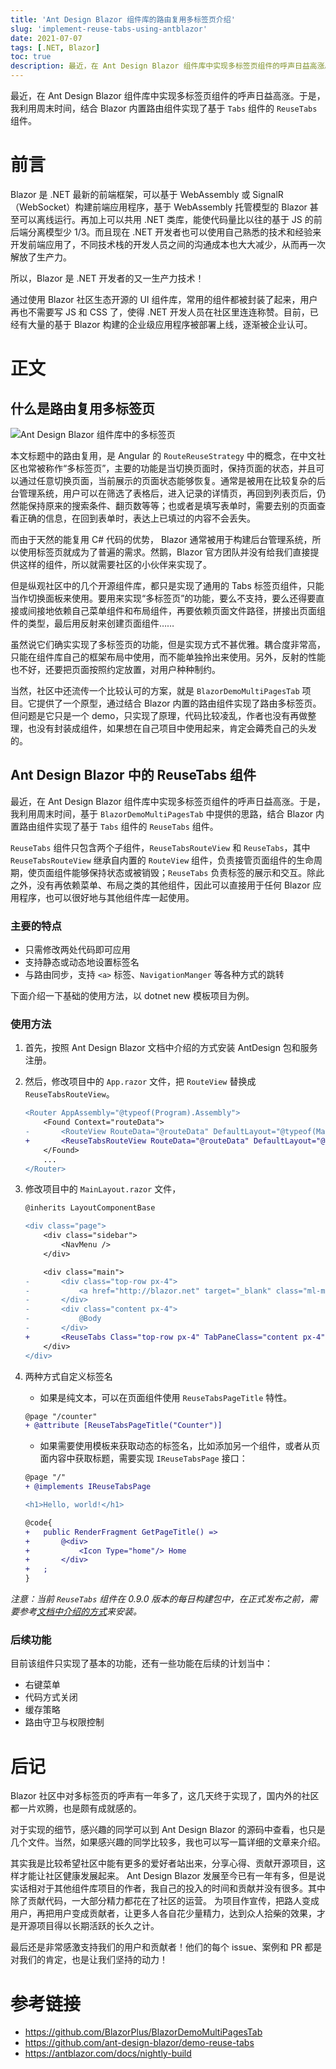 ```yaml
---
title: 'Ant Design Blazor 组件库的路由复用多标签页介绍'
slug: 'implement-reuse-tabs-using-antblazor'
date: 2021-07-07
tags: [.NET, Blazor]
toc: true
description: 最近，在 Ant Design Blazor 组件库中实现多标签页组件的呼声日益高涨。于是，我利用周末时间，基于 `BlazorDemoMultiPagesTab` 中提供的思路，结合 Blazor 内置路由组件实现了基于 `Tabs` 组件的 `ReuseTabs` 组件。
---
```


最近，在 Ant Design Blazor 组件库中实现多标签页组件的呼声日益高涨。于是，我利用周末时间，结合 Blazor 内置路由组件实现了基于 `Tabs` 组件的 `ReuseTabs` 组件。

<!--more-->

# 前言

Blazor 是 .NET 最新的前端框架，可以基于 WebAssembly 或 SignalR （WebSocket）构建前端应用程序，基于 WebAssembly 托管模型的 Blazor 甚至可以离线运行。再加上可以共用 .NET 类库，能使代码量比以往的基于 JS 的前后端分离模型少 1/3。而且现在 .NET 开发者也可以使用自己熟悉的技术和经验来开发前端应用了，不同技术栈的开发人员之间的沟通成本也大大减少，从而再一次解放了生产力。

所以，Blazor 是 .NET 开发者的又一生产力技术！

通过使用 Blazor 社区生态开源的 UI 组件库，常用的组件都被封装了起来，用户再也不需要写 JS 和 CSS 了，使得 .NET 开发人员在社区里连连称赞。目前，已经有大量的基于 Blazor 构建的企业级应用程序被部署上线，逐渐被企业认可。

# 正文

## 什么是路由复用多标签页

![Ant Design Blazor 组件库中的多标签页](/photos/reuse-tabs/reuse-tabs-demo1.gif)

本文标题中的路由复用，是 Angular 的 `RouteReuseStrategy` 中的概念，在中文社区也常被称作“多标签页”，主要的功能是当切换页面时，保持页面的状态，并且可以通过任意切换页面，当前展示的页面状态能够恢复。通常是被用在比较复杂的后台管理系统，用户可以在筛选了表格后，进入记录的详情页，再回到列表页后，仍然能保持原来的搜索条件、翻页数等等；也或者是填写表单时，需要去别的页面查看正确的信息，在回到表单时，表达上已填过的内容不会丢失。

而由于天然的能复用 C# 代码的优势， Blazor 通常被用于构建后台管理系统，所以使用标签页就成为了普遍的需求。然鹅，Blazor 官方团队并没有给我们直接提供这样的组件，所以就需要社区的小伙伴来实现了。

但是纵观社区中的几个开源组件库，都只是实现了通用的 Tabs 标签页组件，只能当作切换面板来使用。要用来实现“多标签页”的功能，要么不支持，要么还得要直接或间接地依赖自己菜单组件和布局组件，再要依赖页面文件路径，拼接出页面组件的类型，最后用反射来创建页面组件……

虽然说它们确实实现了多标签页的功能，但是实现方式不甚优雅。耦合度非常高，只能在组件库自己的框架布局中使用，而不能单独拎出来使用。另外，反射的性能也不好，还要把页面按照约定放置，对用户种种制约。

当然，社区中还流传一个比较认可的方案，就是 `BlazorDemoMultiPagesTab` 项目。它提供了一个原型，通过结合 Blazor 内置的路由组件实现了路由多标签页。但问题是它只是一个 demo，只实现了原理，代码比较凌乱，作者也没有再做整理，也没有封装成组件，如果想在自己项目中使用起来，肯定会薅秃自己的头发的。

## Ant Design Blazor 中的 ReuseTabs 组件

最近，在 Ant Design Blazor 组件库中实现多标签页组件的呼声日益高涨。于是，我利用周末时间，基于 `BlazorDemoMultiPagesTab` 中提供的思路，结合 Blazor 内置路由组件实现了基于 `Tabs` 组件的 `ReuseTabs` 组件。

`ReuseTabs` 组件只包含两个子组件，`ReuseTabsRouteView` 和 `ReuseTabs`，其中 `ReuseTabsRouteView` 继承自内置的 `RouteView` 组件，负责接管页面组件的生命周期，使页面组件能够保持状态或被销毁；`ReuseTabs` 负责标签的展示和交互。除此之外，没有再依赖菜单、布局之类的其他组件，因此可以直接用于任何 Blazor 应用程序，也可以很好地与其他组件库一起使用。

### 主要的特点

- 只需修改两处代码即可应用
- 支持静态或动态地设置标签名
- 与路由同步，支持 `<a>` 标签、`NavigationManger` 等各种方式的跳转

下面介绍一下基础的使用方法，以 dotnet new 模板项目为例。

### 使用方法

1. 首先，按照 Ant Design Blazor 文档中介绍的方式安装 AntDesign 包和服务注册。

2. 然后，修改项目中的 `App.razor` 文件，把 `RouteView` 替换成 `ReuseTabsRouteView`。

   ```diff
   <Router AppAssembly="@typeof(Program).Assembly">
       <Found Context="routeData">
   -       <RouteView RouteData="@routeData" DefaultLayout="@typeof(MainLayout)" / >
   +       <ReuseTabsRouteView RouteData="@routeData" DefaultLayout="@typeof(MainLayout)" />
       </Found>
       ...
   </Router>
   ```

3. 修改项目中的 `MainLayout.razor` 文件，

   ```diff
   @inherits LayoutComponentBase

   <div class="page">
       <div class="sidebar">
           <NavMenu />
       </div>

       <div class="main">
   -       <div class="top-row px-4">
   -           <a href="http://blazor.net" target="_blank" class="ml-md-auto">About</a>
   -       </div>
   -       <div class="content px-4">
   -           @Body
   -       </div>
   +       <ReuseTabs Class="top-row px-4" TabPaneClass="content px-4" / >
       </div>
   </div>
   ```

4. 两种方式自定义标签名

   - 如果是纯文本，可以在页面组件使用 `ReuseTabsPageTitle` 特性。

   ```diff
   @page "/counter"
   + @attribute [ReuseTabsPageTitle("Counter")]
   ```

   - 如果需要使用模板来获取动态的标签名，比如添加另一个组件，或者从页面内容中获取标题，需要实现 `IReuseTabsPage` 接口：

   ```diff
   @page "/"
   + @implements IReuseTabsPage

   <h1>Hello, world!</h1>

   @code{
   +   public RenderFragment GetPageTitle() =>
   +       @<div>
   +           <Icon Type="home"/> Home
   +       </div>
   +   ;
   }
   ```

_注意：当前 `ReuseTabs` 组件在 0.9.0 版本的每日构建包中，在正式发布之前，需要参考[文档中介绍的方式](https://antblazor.com/zh-CN/docs/nightly-build)来安装。_

### 后续功能

目前该组件只实现了基本的功能，还有一些功能在后续的计划当中：

- 右键菜单
- 代码方式关闭
- 缓存策略
- 路由守卫与权限控制

# 后记

Blazor 社区中对多标签页的呼声有一年多了，这几天终于实现了，国内外的社区都一片欢腾，也是颇有成就感的。

对于实现的细节，感兴趣的同学可以到 Ant Design Blazor 的源码中查看，也只是几个文件。当然，如果感兴趣的同学比较多，我也可以写一篇详细的文章来介绍。

其实我是比较希望社区中能有更多的爱好者站出来，分享心得、贡献开源项目，这样才能让社区健康发展起来。
Ant Design Blazor 发展至今已有一年有多，但是说实话相对于其他组件库项目的作者，我自己的投入的时间和贡献并没有很多。其中除了贡献代码，一大部分精力都花在了社区的运营。
为项目作宣传，把路人变成用户，再把用户变成贡献者，让更多人各自花少量精力，达到众人拾柴的效果，才是开源项目得以长期活跃的长久之计。

最后还是非常感激支持我们的用户和贡献者！他们的每个 issue、案例和 PR 都是对我们的肯定，也是让我们坚持的动力！

# 参考链接

- https://github.com/BlazorPlus/BlazorDemoMultiPagesTab
- https://github.com/ant-design-blazor/demo-reuse-tabs
- https://antblazor.com/docs/nightly-build
